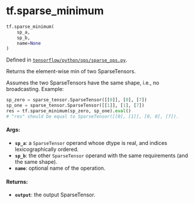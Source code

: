 <div itemscope itemtype="http://developers.google.com/ReferenceObject">
<meta itemprop="name" content="tf.sparse_minimum" />
<meta itemprop="path" content="Stable" />
</div>

# tf.sparse_minimum

``` python
tf.sparse_minimum(
    sp_a,
    sp_b,
    name=None
)
```



Defined in [`tensorflow/python/ops/sparse_ops.py`](https://www.tensorflow.org/code/tensorflow/python/ops/sparse_ops.py).

Returns the element-wise min of two SparseTensors.

Assumes the two SparseTensors have the same shape, i.e., no broadcasting.
Example:

```python
sp_zero = sparse_tensor.SparseTensor([[0]], [0], [7])
sp_one = sparse_tensor.SparseTensor([[1]], [1], [7])
res = tf.sparse_minimum(sp_zero, sp_one).eval()
# "res" should be equal to SparseTensor([[0], [1]], [0, 0], [7]).
```

#### Args:

* <b>`sp_a`</b>: a `SparseTensor` operand whose dtype is real, and indices
    lexicographically ordered.
* <b>`sp_b`</b>: the other `SparseTensor` operand with the same requirements (and the
    same shape).
* <b>`name`</b>: optional name of the operation.

#### Returns:

* <b>`output`</b>: the output SparseTensor.